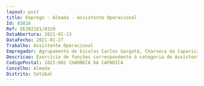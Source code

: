 ```yaml
--- 
layout: post
title: Emprego - Almada - Assistente Operacional
Id: 83816
Ref: OE202101/0329
DataAbertura: 2021-01-13
DataFecho: 2021-01-27
Trabalho: Assistente Operacional
Empregador: Agrupamento de Escolas Carlos Gargaté, Charneca da Caparica, Almada (Escola Básica Carlos Gargaté, Charneca da Caparica, Almada - Sede)
Descricao: Exercício de funções correspondente à categoria de Assistente Operacional.
CodigoPostal: 2821-002 CHARNECA DA CAPARICA
Concelho: Almada
Distrito: Setúbal
--- 
```

